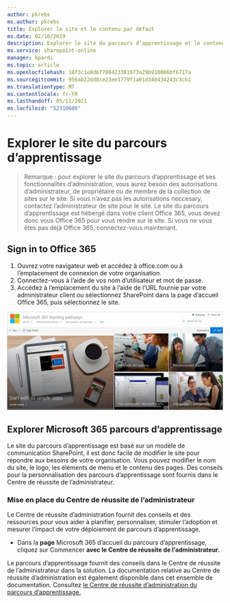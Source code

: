 ```yaml
---
author: pkrebs
ms.author: pkrebs
title: Explorer le site et le contenu par défaut
ms.date: 02/10/2019
description: Explorer le site du parcours d’apprentissage et le contenu par défaut
ms.service: sharepoint-online
manager: bpardi
ms.topic: article
ms.openlocfilehash: 18f3c1e8d6f700423381973a29b910086bf6717a
ms.sourcegitcommit: 956ab22dd8ce23ee1779f1a01d34b434243c3cb1
ms.translationtype: MT
ms.contentlocale: fr-FR
ms.lasthandoff: 05/11/2021
ms.locfileid: "52310608"
---
```

# <a name="explore-the-learning-pathways-site"></a>Explorer le site du parcours d’apprentissage

> Remarque : pour explorer le site du parcours d’apprentissage et ses fonctionnalités d’administration, vous aurez besoin des autorisations d’administrateur, de propriétaire ou de membre de la collection de sites sur le site. Si vous n’avez pas les autorisations neccesary, contactez l’administrateur de site pour le site. Le site du parcours d’apprentissage est hébergé dans votre client Office 365, vous devez donc vous Office 365 pour vous rendre sur le site. Si vous ne vous êtes pas déjà Office 365, connectez-vous maintenant. 

## <a name="sign-in-to-office-365"></a>Sign in to Office 365 

1.  Ouvrez votre navigateur web et accédez à office.com ou à l’emplacement de connexion de votre organisation. 
2.  Connectez-vous à l’aide de vos nom d’utilisateur et mot de passe.
3.  Accédez à l’emplacement du site à l’aide de l’URL fournie par votre administrateur client ou sélectionnez SharePoint dans la page d’accueil Office 365, puis sélectionnez le site. 

![cg-exploresite.png](media/cg-introducing.png)

## <a name="explore-microsoft-365-learning-pathways"></a>Explorer Microsoft 365 parcours d’apprentissage

Le site du parcours d’apprentissage est basé sur un modèle de communication SharePoint, il est donc facile de modifier le site pour répondre aux besoins de votre organisation. Vous pouvez modifier le nom du site, le logo, les éléments de menu et le contenu des pages. Des conseils pour la personnalisation des parcours d’apprentissage sont fournis dans le Centre de réussite de l’administrateur. 

### <a name="get-started-with-the-admin-success-center"></a>Mise en place du Centre de réussite de l’administrateur

Le Centre de réussite d’administration fournit des conseils et des ressources pour vous aider à planifier, personnaliser, stimuler l’adoption et mesurer l’impact de votre déploiement de parcours d’apprentissage. 

- Dans la **page** Microsoft 365 d’accueil du parcours d’apprentissage, cliquez sur Commencer **avec le Centre de réussite de l’administrateur.**

Le parcours d’apprentissage fournit des conseils dans le Centre de réussite de l’administrateur dans la solution. La documentation relative au Centre de réussite d’administration est également disponible dans cet ensemble de documentation. Consultez [le Centre de réussite d’administration du parcours d’apprentissage.](custom_successcenter.md)